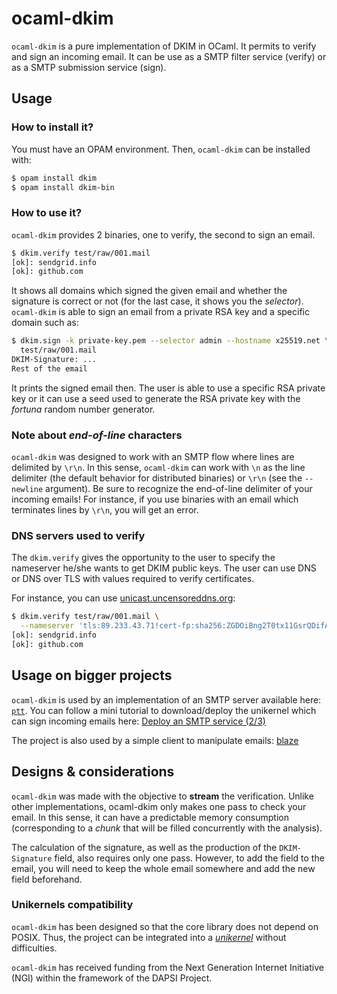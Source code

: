 # ocaml-dkim

`ocaml-dkim` is a pure implementation of DKIM in OCaml. It permits to verify and
sign an incoming email. It can be use as a SMTP filter service (verify) or as a
SMTP submission service (sign).

## Usage

### How to install it?

You must have an OPAM environment. Then, `ocaml-dkim` can be installed with:

```sh
$ opam install dkim
$ opam install dkim-bin
```

### How to use it?

`ocaml-dkim` provides 2 binaries, one to verify, the second to sign an email.

```sh
$ dkim.verify test/raw/001.mail
[ok]: sendgrid.info
[ok]: github.com
```

It shows all domains which signed the given email and whether the signature is
correct or not (for the last case, it shows you the _selector_). `ocaml-dkim` is
able to sign an email from a private RSA key and a specific domain such as:

```sh
$ dkim.sign -k private-key.pem --selector admin --hostname x25519.net \
  test/raw/001.mail
DKIM-Signature: ...
Rest of the email
```

It prints the signed email then. The user is able to use a specific RSA private
key or it can use a seed used to generate the RSA private key with the _fortuna_
random number generator.

### Note about _end-of-line_ characters

`ocaml-dkim` was designed to work with an SMTP flow where lines are delimited by
`\r\n`. In this sense, `ocaml-dkim` can work with `\n` as the line delimiter
(the default behavior for distributed binaries) or `\r\n` (see the `--newline`
argument). Be sure to recognize the end-of-line delimiter of your incoming
emails! For instance, if you use binaries with an email which terminates lines
by `\r\n`, you will get an error.

### DNS servers used to verify

The `dkim.verify` gives the opportunity to the user to specify the nameserver
he/she wants to get DKIM public keys. The user can use DNS or DNS over TLS with
values required to verify certificates.

For instance, you can use [unicast.uncensoreddns.org][uncensoreddns]:
```sh
$ dkim.verify test/raw/001.mail \
  --nameserver 'tls:89.233.43.71!cert-fp:sha256:ZGDOiBng2T0tx11GsrQDifAV8hVWFcI8kBfqz4mf9U4='
[ok]: sendgrid.info
[ok]: github.com
```

## Usage on bigger projects

`ocaml-dkim` is used by an implementation of an SMTP server available here:
[`ptt`][ptt]. You can follow a mini tutorial to download/deploy the unikernel
which can sign incoming emails here: [Deploy an SMTP service (2/3)][blog]

The project is also used by a simple client to manipulate emails: [blaze][blaze]

## Designs & considerations

`ocaml-dkim` was made with the objective to **stream** the verification. Unlike
other implementations, ocaml-dkim only makes one pass to check your email. In
this sense, it can have a predictable memory consumption (corresponding to a
_chunk_ that will be filled concurrently with the analysis).

The calculation of the signature, as well as the production of the
`DKIM-Signature` field, also requires only one pass. However, to add the field
to the email, you will need to keep the whole email somewhere and add the new
field beforehand.

### Unikernels compatibility

`ocaml-dkim` has been designed so that the core library does not depend on
POSIX. Thus, the project can be integrated into a [_unikernel_][unikernel]
without difficulties.

`ocaml-dkim` has received funding from the Next Generation Internet Initiative
(NGI) within the framework of the DAPSI Project.

[ptt]: https://github.com/mirage/ptt
[blog]: https://blog.osau.re/articles/smtp_2.html
[blaze]: https://github.com/dinosaure/blaze.git
[unikernel]: https://en.wikipedia.org/wiki/Unikernel
[uncensoreddns]: https://blog.uncensoreddns.org/
